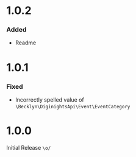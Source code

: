 1.0.2
=====

### Added
- Readme

1.0.1
=====

### Fixed
- Incorrectly spelled value of `\Becklyn\DiginightsApi\Event\EventCategory`

1.0.0
=====

Initial Release `\o/`

